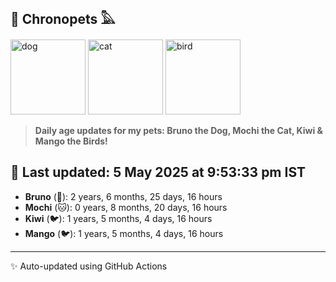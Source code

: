 ## 🐾 Chronopets 𓅓

<img src="https://media.giphy.com/media/3oriO0OEd9QIDdllqo/giphy.gif" width="120" height="120" alt="dog"> <img src="https://media.giphy.com/media/OmK8lulOMQ9XO/giphy.gif" width="120" height="120" alt="cat"> <img src="https://media.giphy.com/media/1dMNq7sH2v5i/giphy.gif" width="120" height="120" alt="bird"> 

> **Daily age updates for my pets: Bruno the Dog, Mochi the Cat, Kiwi & Mango the Birds!**

## 📅 Last updated: 5 May 2025 at 9:53:33 pm IST

- **Bruno** (🐶): 2 years, 6 months, 25 days, 16 hours
- **Mochi** (🐱): 0 years, 8 months, 20 days, 16 hours
- **Kiwi** (🐦): 1 years, 5 months, 4 days, 16 hours
- **Mango** (🐦): 1 years, 5 months, 4 days, 16 hours

---
✨ Auto-updated using GitHub Actions
